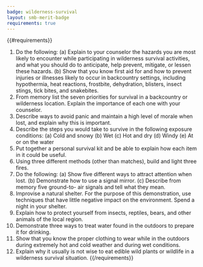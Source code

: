 ```yaml
---
badge: wilderness-survival
layout: smb-merit-badge
requirements: true
---
```


{{#requirements}}
1. Do the following:
    (a) Explain to your counselor the hazards you are most likely to encounter while participating in wilderness survival activities, and what you should do to anticipate, help prevent, mitigate, or lessen these hazards.
    (b) Show that you know first aid for and how to prevent injuries or illnesses likely to occur in backcountry settings, including hypothermia, heat reactions, frostbite, dehydration, blisters, insect stings, tick bites, and snakebites.
2. From memory list the seven priorities for survival in a backcountry or wilderness location. Explain the importance of each one with your counselor.
3. Describe ways to avoid panic and maintain a high level of morale when lost, and explain why this is important.
4. Describe the steps you would take to survive in the following exposure conditions:
    (a) Cold and snowy
    (b) Wet
    (c) Hot and dry
    (d) Windy
    (e) At or on the water
5. Put together a personal survival kit and be able to explain how each item in it could be useful.
6. Using three different methods (other than matches), build and light three fires.
7. Do the following:
    (a) Show five different ways to attract attention when lost.
    (b) Demonstrate how to use a signal mirror.
    (c) Describe from memory five ground-to- air signals and tell what they mean.
8. Improvise a natural shelter. For the purpose of this demonstration, use techniques that have little negative impact on the environment. Spend a night in your shelter.
9. Explain how to protect yourself from insects, reptiles, bears, and other animals of the local region.
10. Demonstrate three ways to treat water found in the outdoors to prepare it for drinking.
11. Show that you know the proper clothing to wear while in the outdoors during extremely hot and cold weather and during wet conditions.
12. Explain why it usually is not wise to eat edible wild plants or wildlife in a wilderness survival situation.
{{/requirements}}
